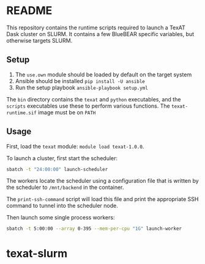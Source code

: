 # README
This repository contains the runtime scripts required to launch a TexAT Dask cluster on SLURM. It contains a few BlueBEAR specific variables, but otherwise targets SLURM.

## Setup
1. The `use.own` module should be loaded by default on the target system
2. Ansible should be installed `pip install -U ansible`
3. Run the setup playbook `ansible-playbook setup.yml`

The `bin` directory contains the `texat` and `python` executables, and the `scripts` executables use these to perform various functions. The `texat-runtime.sif` image must be on `PATH`

## Usage
First, load the `texat` module:
`module load texat-1.0.0`.

To launch a cluster, first start the scheduler:
```bash
sbatch -t "24:00:00" launch-scheduler
```
The workers locate the scheduler using a configuration file that is written by the scheduler to `/mnt/backend` in the container. 

The `print-ssh-command` script will load this file and print the appropriate SSH command to tunnel into the scheduler node.

Then launch some single process workers:
```bash
sbatch -t 5:00:00 --array 0-395 --mem-per-cpu "1G" launch-worker
```

# texat-slurm
